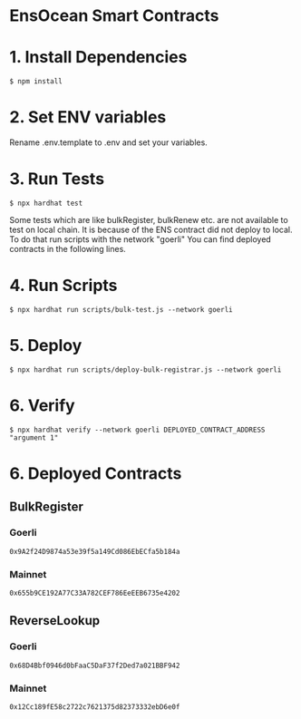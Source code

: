 # EnsOcean Smart Contracts
    
# 1. Install Dependencies
```shell 
$ npm install
```
# 2. Set ENV variables
Rename .env.template to .env and set your variables.

# 3. Run Tests
```shell
$ npx hardhat test
```

Some tests which are like bulkRegister, bulkRenew etc. are not available to test on local chain. It is because of the ENS contract did not deploy to local. To do that run scripts with the network "goerli" You can find deployed contracts in the following lines.

# 4. Run Scripts
```shell
$ npx hardhat run scripts/bulk-test.js --network goerli
```

# 5. Deploy 
```shell
$ npx hardhat run scripts/deploy-bulk-registrar.js --network goerli
```

# 6. Verify
```shell
$ npx hardhat verify --network goerli DEPLOYED_CONTRACT_ADDRESS "argument 1"
```

# 6. Deployed Contracts

## BulkRegister
### Goerli
`0x9A2f24D9874a53e39f5a149Cd086EbECfa5b184a`
### Mainnet
`0x655b9CE192A77C33A782CEF786EeEEB6735e4202`

## ReverseLookup
### Goerli
`0x68D4Bbf0946d0bFaaC5DaF37f2Ded7a021BBF942`
### Mainnet
`0x12Cc189fE58c2722c7621375d82373332ebD6e0f`
